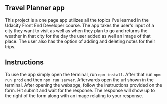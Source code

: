 ## Travel Planner app

This project is a one page app utilizes all the topics I've learned in 
the Udacity Front End Developer course. The app takes the user's input 
of a city they want to visit as well as when they plan to go and returns
the weather in that city for the day the user added as well an image of
that place. The user also has the option of adding and deleting notes
for their trips.

## Instructions
To use the app simply open the terminal, run `npm install`. After that 
run `npm run prod` and then `npm run server`. Afterwards open the url 
shown in the terminal. After opening the webapge, follow the instructions 
provided on the form. Hit submit and wait for the response. The response 
will show up to the right of the form along with an image relating to your
response.
